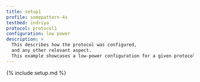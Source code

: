 ```yaml
---
title: setup1
profile: somepattern-4s
testbed: indriya
protocol: protocol1
configuration: low power
description: >
  This describes how the protocol was configured,
  and any other relevant aspect.
  This example showcases a low-power configuration for a given protocol.
---
```


{% include setup.md %}
